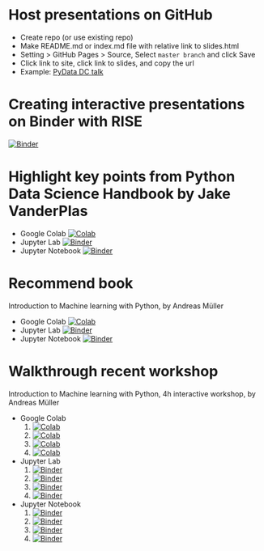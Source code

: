# Host presentations on GitHub
- Create repo (or use existing repo)
- Make README.md or index.md file with relative link to slides.html
- Setting > GitHub Pages > Source, Select `master branch` and click Save
- Click link to site, click link to slides, and copy the url
- Example: [PyData DC talk](https://marskar.github.io/notebook-war/slides.html)

# Creating interactive presentations on Binder with RISE
[![Binder](https://mybinder.org/badge_logo.svg)](https://mybinder.org/v2/gh/marskar/jupyter-rise/master?filepath=index.ipynb)

# Highlight key points from Python Data Science Handbook by Jake VanderPlas
- Google Colab [![Colab](https://colab.research.google.com/assets/colab-badge.svg)](https://colab.research.google.com/github/jakevdp/PythonDataScienceHandbook/blob/master/notebooks/Index.ipynb)
- Jupyter Lab [![Binder](https://mybinder.org/badge_logo.svg)](https://mybinder.org/v2/gh/jakevdp/PythonDataScienceHandbook/master?urlpath=lab/notebooks/Index.ipynb)
- Jupyter Notebook [![Binder](https://mybinder.org/badge_logo.svg)](https://mybinder.org/v2/gh/jakevdp/PythonDataScienceHandbook/master?filepath=notebooks%2FIndex.ipynb)

# Recommend book
Introduction to Machine learning with Python, by Andreas Müller
- Google Colab [![Colab](https://colab.research.google.com/assets/colab-badge.svg)](https://colab.research.google.com/github/amueller/introduction_to_ml_with_python/blob/master)
- Jupyter Lab [![Binder](https://mybinder.org/badge_logo.svg)](https://mybinder.org/v2/gh/amueller/introduction_to_ml_with_python/master?urlpath=lab)
- Jupyter Notebook [![Binder](https://mybinder.org/badge_logo.svg)](https://mybinder.org/v2/gh/amueller/introduction_to_ml_with_python/master)

# Walkthrough recent workshop
Introduction to Machine learning with Python, 4h interactive workshop, by Andreas Müller
- Google Colab
    1. [![Colab](https://colab.research.google.com/assets/colab-badge.svg)](https://colab.research.google.com/github/amueller/ml-workshop-1-of-4/blob/master/notebooks)
    1. [![Colab](https://colab.research.google.com/assets/colab-badge.svg)](https://colab.research.google.com/github/amueller/ml-workshop-2-of-4/blob/master/notebooks)
    1. [![Colab](https://colab.research.google.com/assets/colab-badge.svg)](https://colab.research.google.com/github/amueller/ml-workshop-3-of-4/blob/master/notebooks)
    1. [![Colab](https://colab.research.google.com/assets/colab-badge.svg)](https://colab.research.google.com/github/amueller/ml-workshop-4-of-4/blob/master/notebooks)
- Jupyter Lab 
    1. [![Binder](https://mybinder.org/badge_logo.svg)](https://mybinder.org/v2/gh/amueller/ml-workshop-1-of-4/master?urlpath=lab)
    1. [![Binder](https://mybinder.org/badge_logo.svg)](https://mybinder.org/v2/gh/amueller/ml-workshop-2-of-4/master?urlpath=lab)
    1. [![Binder](https://mybinder.org/badge_logo.svg)](https://mybinder.org/v2/gh/amueller/ml-workshop-3-of-4/master?urlpath=lab)
    1. [![Binder](https://mybinder.org/badge_logo.svg)](https://mybinder.org/v2/gh/amueller/ml-workshop-4-of-4/master?urlpath=lab)
- Jupyter Notebook 
    1. [![Binder](https://mybinder.org/badge_logo.svg)](https://mybinder.org/v2/gh/amueller/ml-workshop-1-of-4/master)
    1. [![Binder](https://mybinder.org/badge_logo.svg)](https://mybinder.org/v2/gh/amueller/ml-workshop-2-of-4/master)
    1. [![Binder](https://mybinder.org/badge_logo.svg)](https://mybinder.org/v2/gh/amueller/ml-workshop-3-of-4/master)
    1. [![Binder](https://mybinder.org/badge_logo.svg)](https://mybinder.org/v2/gh/amueller/ml-workshop-4-of-4/master)

